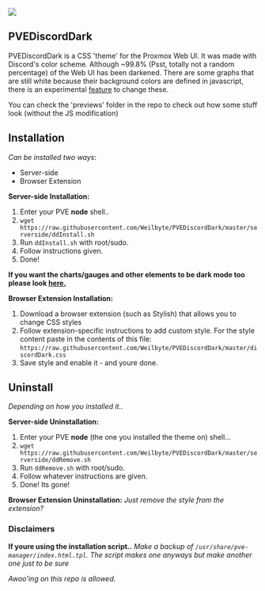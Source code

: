 ![](https://i.imgur.com/poWmLtK.png)

## PVEDiscordDark
PVEDiscordDark is a  CSS 'theme' for the Proxmox Web UI. It was made with Discord's color scheme. Although ~99.8% (Psst, totally not a random percentage) of the Web UI has been darkened. There are some graphs that are still white because their background colors are defined in javascript, there is an experimental [feature](https://github.com/Weilbyte/PVEDiscordDark/tree/master/serverside/jsmod) to change these.

You can check the 'previews' folder in the repo to check out how some stuff look (without the JS modification)

## Installation 
*Can be installed two ways*:
* Server-side
* Browser Extension

**Server-side Installation:**
1. Enter your PVE **node** shell..
2. ```wget https://raw.githubusercontent.com/Weilbyte/PVEDiscordDark/master/serverside/ddInstall.sh```
3. Run ```ddInstall.sh``` with root/sudo.
4. Follow instructions given. 
5. Done! 

**If you want the charts/gauges and other elements to be dark mode too please look [here.](https://github.com/Weilbyte/PVEDiscordDark/tree/master/serverside/jsmod)**

**Browser Extension Installation:**
1. Download a browser extension (such as Stylish) that allows you to change CSS styles 
2. Follow extension-specific instructions to add custom style. For the style content paste in the contents of this file: ```https://raw.githubusercontent.com/Weilbyte/PVEDiscordDark/master/discordDark.css```
3. Save style and enable it - and youre done.

## Uninstall
*Depending on how you installed it..*

**Server-side Uninstallation:**
1. Enter your PVE **node** (the one you installed the theme on) shell...
2. ```wget https://raw.githubusercontent.com/Weilbyte/PVEDiscordDark/master/serverside/ddRemove.sh```
3. Run ```ddRemove.sh``` with root/sudo.
4. Follow whatever instructions are given.
5. Done! Its gone!

**Browser Extension Uninstallation:**
*Just remove the style from the extension?*

### Disclaimers
**If youre using the installation script..**
*Make a backup of ```/usr/share/pve-manager/index.html.tpl```. The script makes one anyways but make another one just to be sure*

*Awoo'ing on this repo is allowed.*
